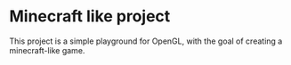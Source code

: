 # Minecraft like project
This project is a simple playground for OpenGL, with the goal of creating a minecraft-like game.